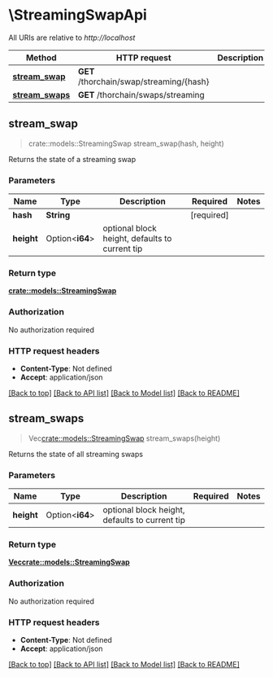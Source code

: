 # \StreamingSwapApi

All URIs are relative to *http://localhost*

Method | HTTP request | Description
------------- | ------------- | -------------
[**stream_swap**](StreamingSwapApi.md#stream_swap) | **GET** /thorchain/swap/streaming/{hash} | 
[**stream_swaps**](StreamingSwapApi.md#stream_swaps) | **GET** /thorchain/swaps/streaming | 



## stream_swap

> crate::models::StreamingSwap stream_swap(hash, height)


Returns the state of a streaming swap

### Parameters


Name | Type | Description  | Required | Notes
------------- | ------------- | ------------- | ------------- | -------------
**hash** | **String** |  | [required] |
**height** | Option<**i64**> | optional block height, defaults to current tip |  |

### Return type

[**crate::models::StreamingSwap**](StreamingSwap.md)

### Authorization

No authorization required

### HTTP request headers

- **Content-Type**: Not defined
- **Accept**: application/json

[[Back to top]](#) [[Back to API list]](../README.md#documentation-for-api-endpoints) [[Back to Model list]](../README.md#documentation-for-models) [[Back to README]](../README.md)


## stream_swaps

> Vec<crate::models::StreamingSwap> stream_swaps(height)


Returns the state of all streaming swaps

### Parameters


Name | Type | Description  | Required | Notes
------------- | ------------- | ------------- | ------------- | -------------
**height** | Option<**i64**> | optional block height, defaults to current tip |  |

### Return type

[**Vec<crate::models::StreamingSwap>**](StreamingSwap.md)

### Authorization

No authorization required

### HTTP request headers

- **Content-Type**: Not defined
- **Accept**: application/json

[[Back to top]](#) [[Back to API list]](../README.md#documentation-for-api-endpoints) [[Back to Model list]](../README.md#documentation-for-models) [[Back to README]](../README.md)

